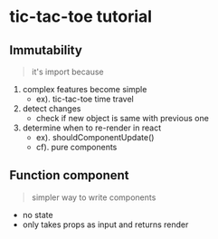 # tic-tac-toe tutorial

## Immutability
> it's import because
1. complex features become simple
    - ex). tic-tac-toe time travel
2. detect changes
    - check if new object is same with previous one
3. determine when to re-render in react
    - ex). shouldComponentUpdate()
    - cf). pure components

## Function component
> simpler way to write components
- no state
- only takes props as input and returns render